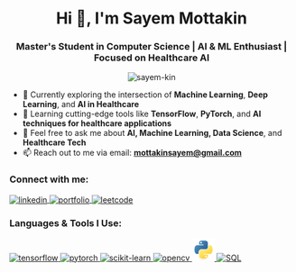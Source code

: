 <h1 align="center">Hi 👋, I'm Sayem Mottakin</h1>
<h3 align="center">Master's Student in Computer Science | AI & ML Enthusiast | Focused on Healthcare AI</h3>

<p align="center"> <img src="https://komarev.com/ghpvc/?username=sayem-kin&label=Profile%20views&color=0e75b6&style=flat" alt="sayem-kin" /> </p>

<!-- 
<p align="center"> <a href="https://github.com/ryo-ma/github-profile-trophy"><img src="https://github-profile-trophy.vercel.app/?username=sayem-kin" alt="sayem-kin" /></a> </p>
-->

- 🔭 Currently exploring the intersection of **Machine Learning**, **Deep Learning**, and **AI in Healthcare** 
- 🌱 Learning cutting-edge tools like **TensorFlow**, **PyTorch**, and **AI techniques for healthcare applications**
- 💬 Feel free to ask me about **AI, Machine Learning, Data Science**, and **Healthcare Tech**
- 📫 Reach out to me via email: **mottakinsayem@gmail.com**

<h3 align="left">Connect with me:</h3>
<p align="left">
    <a href="https://linkedin.com/in/sayem-mottakin/" target="_blank">
        <img align="center" src="https://raw.githubusercontent.com/rahuldkjain/github-profile-readme-generator/master/src/images/icons/Social/linked-in-alt.svg" alt="linkedin" height="30" width="40" />
    </a>
    <a href="https://sayem-kin.github.io/" target="_blank">
        <img align="center" src="https://img.shields.io/badge/Portfolio-000000?style=flat&logo=github&logoColor=white" alt="portfolio" height="30" width="120" />
    </a>
    <a href="https://leetcode.com/mottakinsayem/" target="_blank">
        <img align="center" src="https://raw.githubusercontent.com/rahuldkjain/github-profile-readme-generator/master/src/images/icons/Social/leet-code.svg" alt="leetcode" height="30" width="40" />
    </a>
</p>

<h3 align="left">Languages & Tools I Use:</h3>
<p align="left">
    <!-- AI and ML related tools -->
    <a href="https://www.tensorflow.org" target="_blank"> <img src="https://www.vectorlogo.zone/logos/tensorflow/tensorflow-icon.svg" alt="tensorflow" width="40" height="40"/> </a>
    <a href="https://pytorch.org" target="_blank"> <img src="https://upload.wikimedia.org/wikipedia/commons/1/1c/PyTorch_logo.png" alt="pytorch" width="40" height="40"/> </a>
    <a href="https://scikit-learn.org/" target="_blank"> <img src="https://upload.wikimedia.org/wikipedia/commons/0/05/Scikit_learn_logo_small.svg" alt="scikit-learn" width="40" height="40"/> </a>
    <a href="https://opencv.org/" target="_blank"> <img src="https://www.vectorlogo.zone/logos/opencv/opencv-icon.svg" alt="opencv" width="40" height="40"/> </a>
    <a href="https://www.python.org" target="_blank"> <img src="https://raw.githubusercontent.com/devicons/devicon/master/icons/python/python-original.svg" alt="python" width="40" height="40"/> </a>
    <a href="https://www.sql.org" target="_blank"> <img src="https://upload.wikimedia.org/wikipedia/commons/thumb/6/6a/SQL2008_logo.svg/1200px-SQL2008_logo.svg.png" alt="SQL" width="40" height="40"/> </a>
</p>

<!-- <h3 align="left">GitHub Stats:</h3>
<p><img align="left" src="https://github-readme-stats.vercel.app/api/top-langs?username=sayem-kin&show_icons=true&locale=en&layout=compact" alt="sayem-kin" /></p>

<p>&nbsp;<img align="center" src="https://github-readme-stats.vercel.app/api?username=sayem-kin&show_icons=true&locale=en" alt="sayem-kin" /></p>

<p><img align="center" src="https://github-readme-streak-stats.herokuapp.com/?user=sayem-kin&" alt="sayem-kin" /></p> -->
